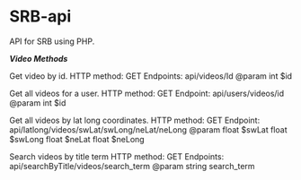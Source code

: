 # SRB-api

API for SRB using PHP.

*******************************************Video Methods*******************************************
   
Get video by id.
HTTP method: GET
Endpoints:  api/videos/Id
@param int $id
     

Get all videos for a user.
HTTP method: GET
Endpoint: api/users/videos/id
@param int $id


Get all videos by lat long coordinates.
HTTP method: GET
Endpoint: api/latlong/videos/swLat/swLong/neLat/neLong
@param float $swLat float $swLong float $neLat float $neLong


Search videos by title term
HTTP method: GET
Endpoints:  api/searchByTitle/videos/search_term
@param string search_term


